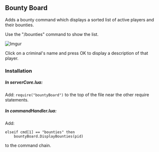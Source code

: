 ## Bounty Board
Adds a bounty command which displays a sorted list of active players and their bounties.

Use the "/bounties" command to show the list.

![Imgur](https://i.imgur.com/QaEMkjF.png)

Click on a criminal's name and press OK to display a description of that player.

### Installation

##### In serverCore.lua:
Add: ````require("bountyBoard")```` to the top of the file near the other require statements.


##### In commandHandler.lua:
Add:  
```
elseif cmd[1] == "bounties" then
	bountyBoard.DisplayBounties(pid)
```
to the command chain.
